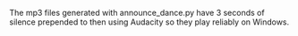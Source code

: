 The mp3 files generated with announce_dance.py have 3 seconds of silence prepended to then using Audacity so they play reliably on Windows.
